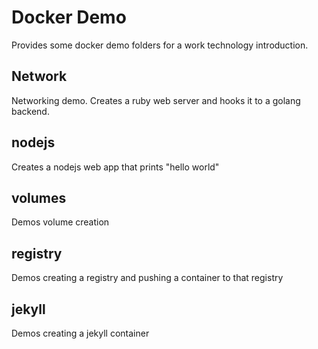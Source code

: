 # Docker Demo

Provides some docker demo folders for a work technology introduction. 

## Network
Networking demo. Creates a ruby web server and hooks it to a golang backend.

## nodejs
Creates a nodejs web app that prints "hello world"

## volumes
Demos volume creation

## registry
Demos creating a registry and pushing a container to that registry

## jekyll
Demos creating a jekyll container

